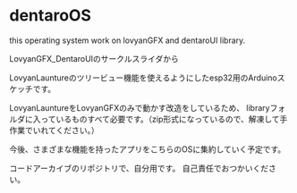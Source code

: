 # dentaroOS
this operating system work on lovyanGFX and dentaroUI library.

LovyanGFX_DentaroUIのサークルスライダから

LovyanLauntureのツリービュー機能を使えるようにしたesp32用のArduinoスケッチです。

LovyanLauntureをLovyanGFXのみで動かす改造をしているため、
libraryフォルダに入っているものすべて必要です。（zip形式になっているので、解凍して手作業でいれてください。）

今後、さまざまな機能を持ったアプリをこちらのOSに集約していく予定です。

コードアーカイブのリポジトリで、自分用です。
自己責任でおつかいください。
